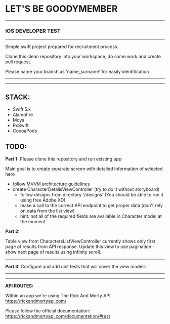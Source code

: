 # LET'S BE GOODYMEMBER
---
### IOS DEVELOPER TEST
***
Simple swift project prepared for recruitment process.

Clone this clean repository into your workspace, do some work and create pull request.

Please name your branch as 'name_surname' for easily identification

---
---
**STACK:**
---
+ Swift 5.x
+ Alamofire
+ Moya
+ RxSwift
+ CocoaPods

**TODO:**
---
**Part 1:**
Please clone this repository and run existing app

Main goal is to create separate screen with detailed information of selected hero
+ follow MVVM architecture guidelines
+ create CharacterDetailsViewController (try to do it without storyboard)
  * follow designs from directory '/designs'  (You should be able to run it using free Adobe XD)
  * make a call to the correct API endpoint to get proper data (don't rely on data from the list view)
  * hint: not all of the required fields are available in Character model at the moment

**Part 2:**

Table view from CharactersListViewController currently shows only first page of results from API response.
Update this view to use pagination - show next page of results using infinity scroll.

---
**Part 3:**
Configure and add unit tests that will cover the view models

---
---
**API ROUTES:**

Within an app we're using The Rick And Morty API
https://rickandmortyapi.com/

Please follow the official documentation: https://rickandmortyapi.com/documentation/#rest
